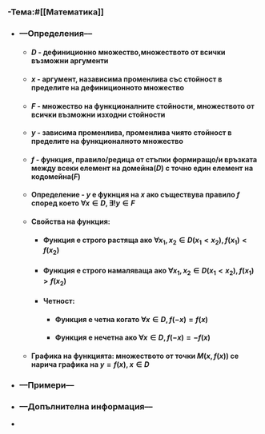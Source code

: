 ### **-Тема:**#[[Математика]]
- ### **––Определения––**
	- #### $D$ - дефиниционно множество,множеството от всички възможни аргументи
	- #### $x$ - аргумент, назависима променлива със стойност в пределите на дефиниционното множество
	- #### $F$  - множество на функционалните стойности, множеството от всички възможни изходни стойности
	- #### $y$ - зависима променлива, променлива чиято стойност в пределите на функционалното множество
	- #### $f$ - функция, правило/редица от стъпки формиращо/и връзката между всеки елемент на домейна($D$) с точно един елемент на кодомейна($F$)
	- #### **Определение** - $y$ e фукнция на $x$ ако съществува правило $f$ според което $\forall x \in D,\exists ! y \in F$
	- #### **Свойства на функция**:
		- #### Функция е строго растяща ако $\forall x_1,x_2 \in D(x_1<x_2), f(x_1) < f(x_2)$
		- #### Функция е строго намаляваща ако $\forall x_1,x_2 \in D(x_1<x_2), f(x_1) > f(x_2)$
		- #### Четност:
			- #### Функция е четна когато $\forall x \in D, f(-x) = f(x)$
			- #### Функция е нечетна ако $\forall x \in D, f(-x) = -f(x)$
	- #### Графика на функцията: множеството от точки $M(x,f(x))$ се нарича графика на $y = f(x), x \in D$
- ### **––Примери––**
- ### **––Допълнителна информация––**
-